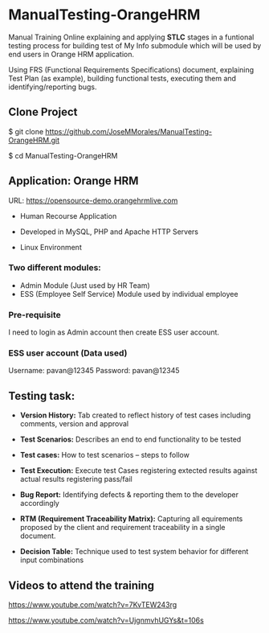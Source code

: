 # ManualTesting-OrangeHRM

Manual Training Online explaining and applying <b>STLC</b> stages in a funtional testing process for building test of My Info submodule which will be used by end users in Orange HRM application. 

Using FRS (Functional Requirements Specifications) document, explaining Test Plan (as example), building functional tests, executing them and identifying/reporting bugs.

## Clone Project

$ git clone https://github.com/JoseMMorales/ManualTesting-OrangeHRM.git

$ cd ManualTesting-OrangeHRM

## Application: Orange HRM

URL: https://opensource-demo.orangehrmlive.com

-	Human Recourse Application

-	Developed in MySQL, PHP and Apache HTTP Servers

-	Linux Environment

### Two different modules:  

- Admin Module (Just used by HR Team) 
- ESS (Employee Self Service) Module used by individual employee 

### Pre-requisite

I need to login as Admin account then create ESS user account.

### ESS user account (Data used)

Username: pavan@12345
Password: pavan@12345


## Testing task:

* <b>Version History:</b> Tab created to reflect history of test cases including comments, version and approval 

* <b>Test Scenarios:</b> Describes an end to end functionality to be tested

* <b>Test cases:</b> How to test scenarios – steps to follow 

* <b>Test Execution:</b> Execute test Cases registering extected results against actual results registering pass/fail

* <b>Bug Report:</b> Identifying defects & reporting them to the developer accordingly

* <b>RTM (Requirement Traceability Matrix):</b> Capturing all equirements proposed by the client and requirement traceability in a single document.

* <b>Decision Table:</b> Technique used to test system behavior for different input combinations

## Videos to attend the training

https://www.youtube.com/watch?v=7KvTEW243rg

https://www.youtube.com/watch?v=UjgnmvhUGYs&t=106s

